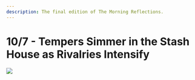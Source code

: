 ```yaml
---
description: The final edition of The Morning Reflections.
---
```


# 10/7 - Tempers Simmer in the Stash House as Rivalries Intensify

![](https://imgur.com/RE25RM2.jpg)
